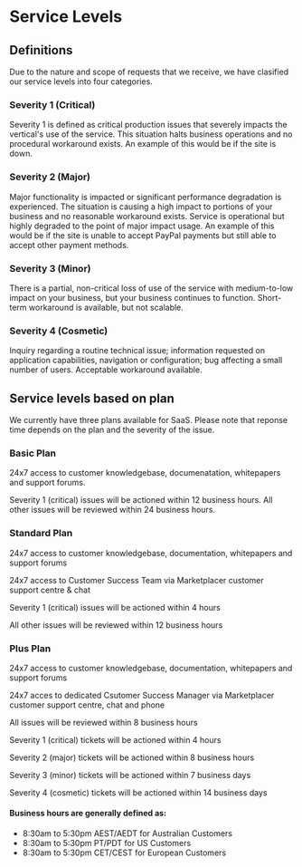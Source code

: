 # Service Levels

## Definitions

Due to the nature and scope of requests that we receive, we have clasified our service levels into four categories. 

### Severity 1 (Critical)
Severity 1 is defined as critical production issues that severely impacts the vertical's use of the service. This situation halts business operations and no procedural workaround exists. An example of this would be if the site is down.

### Severity 2 (Major)
Major functionality is impacted or significant performance degradation is experienced. The situation is causing a high impact to portions of your business and no reasonable workaround exists. Service is operational but highly degraded to the point of major impact usage. An example of this would be if the site is unable to accept PayPal payments but still able to accept other payment methods.

### Severity 3 (Minor)
There is a partial, non-critical loss of use of the service with medium-to-low impact on your business, but your business continues to function. Short-term workaround is available, but not scalable.

### Severity 4 (Cosmetic)

Inquiry regarding a routine technical issue; information requested on application capabilities, navigation or configuration; bug affecting a small number of users. Acceptable workaround available.

## Service levels based on plan
We currently have three plans available for SaaS.  Please note that reponse time depends on the plan and the severity of the issue.  

### Basic Plan
24x7 access to customer knowledgebase, documenatation, whitepapers and support forums.

Severity 1 (critical) issues will be actioned within 12 business hours.
All other issues will be reviewed within 24 business hours.

### Standard Plan
24x7 access to customer knowledgebase, documentation, whitepapers and support forums

24x7 access to Customer Success Team via Marketplacer customer support centre & chat


Severity 1 (critical) issues will be actioned within 4 hours

All other issues will be reviewed within 12 business hours


### Plus Plan
24x7 access to customer knowledgebase, documentation, whitepapers and support forums

24x7 acces to dedicated Csutomer Success Manager via Marketplacer customer support centre, chat and phone

All issues will be reviewed within 8 business hours

Severity 1 (critical) tickets will be actioned within 4 hours

Severity 2 (major) tickets will be actioned within 8 business hours

Severity 3 (minor) tickets will be actioned within 7 business days

Severity 4 (cosmetic) tickets will be actioned within 14 business days

#### Business hours are generally defined as:

- 8:30am to 5:30pm AEST/AEDT for Australian Customers
- 8:30am to 5:30pm PT/PDT for US Customers
- 8:30am to 5:30pm CET/CEST for European Customers


